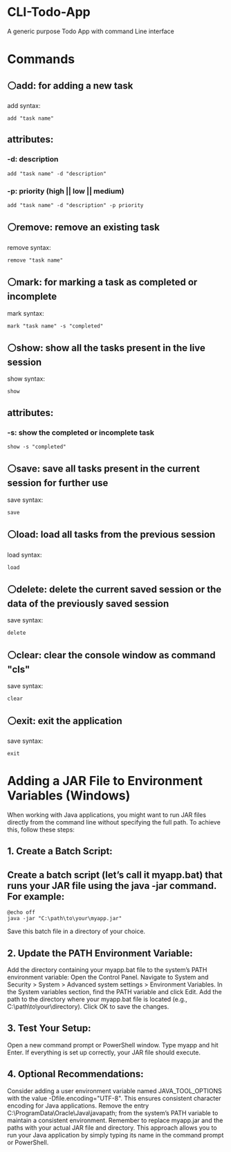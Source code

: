 # CLI-Todo-App
A generic purpose Todo App with command Line interface





# Commands
## ⚪add: for adding a new task
add syntax:
```
add "task name"
```
## attributes: 
### -d: description
```
add "task name" -d "description"
```
### -p: priority (high || low || medium)
```
add "task name" -d "description" -p priority
```

## ⚪remove: remove an existing task
remove syntax:
```
remove "task name"
```

## ⚪mark: for marking a task as completed or incomplete
mark syntax:
```
mark "task name" -s "completed"
```

## ⚪show: show all the tasks present in the live session
show syntax:
```
show
```
## attributes:
### -s: show the completed or incomplete task
```
show -s "completed"
```

## ⚪save: save all tasks present in the current session for further use
save syntax:
```
save
```

## ⚪load: load all tasks from the previous session
load syntax:
```
load
```

## ⚪delete: delete the current saved session or the data of the previously saved session
save syntax:
```
delete
```

## ⚪clear: clear the console window as command "cls"
save syntax:
```
clear
```

## ⚪exit: exit the application
save syntax:
```
exit
```




# Adding a JAR File to Environment Variables (Windows)
When working with Java applications, you might want to run JAR files directly from the command line without specifying the full path. To achieve this, follow these steps:

## 1. Create a Batch Script:
## Create a batch script (let’s call it myapp.bat) that runs your JAR file using the java -jar command. For example:
```
@echo off
java -jar "C:\path\to\your\myapp.jar"
```

Save this batch file in a directory of your choice.
## 2. Update the PATH Environment Variable:
Add the directory containing your myapp.bat file to the system’s PATH environment variable:
Open the Control Panel.
Navigate to System and Security > System > Advanced system settings > Environment Variables.
In the System variables section, find the PATH variable and click Edit.
Add the path to the directory where your myapp.bat file is located (e.g., C:\path\to\your\directory).
Click OK to save the changes.
## 3. Test Your Setup:
Open a new command prompt or PowerShell window.
Type myapp and hit Enter. If everything is set up correctly, your JAR file should execute.
## 4. Optional Recommendations:
Consider adding a user environment variable named JAVA_TOOL_OPTIONS with the value -Dfile.encoding="UTF-8". This ensures consistent character encoding for Java applications.
Remove the entry C:\ProgramData\Oracle\Java\javapath; from the system’s PATH variable to maintain a consistent environment.
Remember to replace myapp.jar and the paths with your actual JAR file and directory. This approach allows you to run your Java application by simply typing its name in the command prompt or PowerShell.


